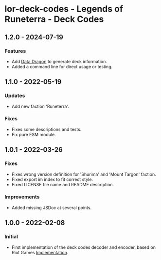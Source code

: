 # lor-deck-codes - Legends of Runeterra - Deck Codes

## 1.2.0 - 2024-07-19

### Features

- Add [Data Dragon](https://developer.riotgames.com/docs/lor#data-dragon) to generate deck information.
- Added a command line for direct usage or testing.

## 1.1.0 - 2022-05-19

### Updates

- Add new faction 'Runeterra'.

### Fixes

- Fixes some descriptions and tests.
- Fix pure ESM module.

## 1.0.1 - 2022-03-26

### Fixes

- Fixes wrong version definition for 'Shurima' and 'Mount Targon' faction.
- Fixed export im index to fit correct style.
- Fixed LICENSE file name and README description.

### Improvements

- Added missing JSDoc at several points.

## 1.0.0 - 2022-02-08

### Initial

- First implementation of the deck codes decoder and encoder, based on Riot Games [Implementation](https://github.com/RiotGames/LoRDeckCodes).
